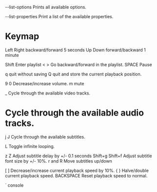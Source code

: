 --list-options
Prints all available options.

--list-properties
Print a list of the available properties.


# Keymap
Left   Right   backward/forward 5 seconds
Up     Down    forward/backward 1 minute

Shift Enter  playlist
< > Go backward/forward in the playlist.
SPACE Pause 

q quit without saving
Q quit and store the current playback position.

9 0 Decrease/increase volume.
m  mute


_ Cycle through the available video tracks.
# Cycle through the available audio tracks.
j J Cycle through the available subtitles.


L Toggle infinite looping.

z Z Adjust subtitle delay by +/- 0.1 seconds
Shift+g Shift+f   Adjust subtitle font size by +/- 10%.
r and R          Move subtitles up/down



[ ] Decrease/increase current playback speed by 10%.
{ } Halve/double current playback speed.
BACKSPACE Reset playback speed to normal.

` console